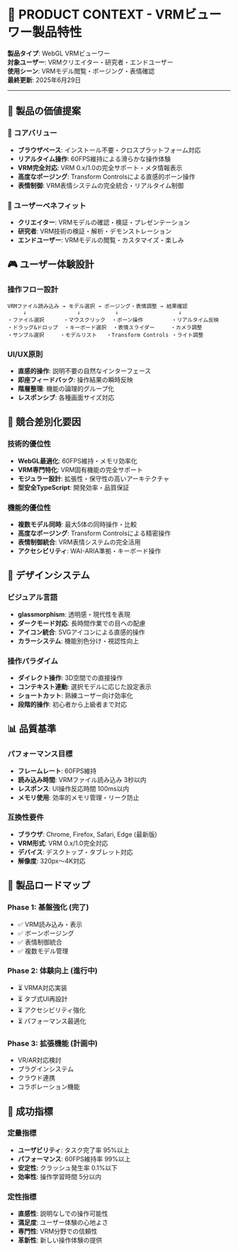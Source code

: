 # 🎨 PRODUCT CONTEXT - VRMビューワー製品特性

**製品タイプ**: WebGL VRMビューワー  
**対象ユーザー**: VRMクリエイター・研究者・エンドユーザー  
**使用シーン**: VRMモデル閲覧・ポージング・表情確認  
**最終更新**: 2025年6月29日

---

## 🎯 製品の価値提案

### 🎨 コアバリュー
- **ブラウザベース**: インストール不要・クロスプラットフォーム対応
- **リアルタイム操作**: 60FPS維持による滑らかな操作体験
- **VRM完全対応**: VRM 0.x/1.0の完全サポート・メタ情報表示
- **高度なポージング**: Transform Controlsによる直感的ボーン操作
- **表情制御**: VRM表情システムの完全統合・リアルタイム制御

### 🎯 ユーザーベネフィット
- **クリエイター**: VRMモデルの確認・検証・プレゼンテーション
- **研究者**: VRM技術の検証・解析・デモンストレーション
- **エンドユーザー**: VRMモデルの閲覧・カスタマイズ・楽しみ

## 🎮 ユーザー体験設計

### 操作フロー設計
```
VRMファイル読み込み → モデル選択 → ポージング・表情調整 → 結果確認
     ↓                ↓           ↓                   ↓
・ファイル選択      ・マウスクリック  ・ボーン操作         ・リアルタイム反映
・ドラッグ&ドロップ  ・キーボード選択  ・表情スライダー     ・カメラ調整
・サンプル選択     ・モデルリスト   ・Transform Controls ・ライト調整
```

### UI/UX原則
- **直感的操作**: 説明不要の自然なインターフェース
- **即座フィードバック**: 操作結果の瞬時反映
- **階層整理**: 機能の論理的グループ化
- **レスポンシブ**: 各種画面サイズ対応

## 🎯 競合差別化要因

### 技術的優位性
- **WebGL最適化**: 60FPS維持・メモリ効率化
- **VRM専門特化**: VRM固有機能の完全サポート
- **モジュラー設計**: 拡張性・保守性の高いアーキテクチャ
- **型安全TypeScript**: 開発効率・品質保証

### 機能的優位性
- **複数モデル同時**: 最大5体の同時操作・比較
- **高度なポージング**: Transform Controlsによる精密操作
- **表情制御統合**: VRM表情システムの完全活用
- **アクセシビリティ**: WAI-ARIA準拠・キーボード操作

## 🎨 デザインシステム

### ビジュアル言語
- **glassmorphism**: 透明感・現代性を表現
- **ダークモード対応**: 長時間作業での目への配慮
- **アイコン統合**: SVGアイコンによる直感的操作
- **カラーシステム**: 機能別色分け・視認性向上

### 操作パラダイム
- **ダイレクト操作**: 3D空間での直接操作
- **コンテキスト連動**: 選択モデルに応じた設定表示
- **ショートカット**: 熟練ユーザー向け効率化
- **段階的操作**: 初心者から上級者まで対応

## 📊 品質基準

### パフォーマンス目標
- **フレームレート**: 60FPS維持
- **読み込み時間**: VRMファイル読み込み 3秒以内
- **レスポンス**: UI操作反応時間 100ms以内
- **メモリ使用**: 効率的メモリ管理・リーク防止

### 互換性要件
- **ブラウザ**: Chrome, Firefox, Safari, Edge (最新版)
- **VRM形式**: VRM 0.x/1.0完全対応
- **デバイス**: デスクトップ・タブレット対応
- **解像度**: 320px〜4K対応

## 🚀 製品ロードマップ

### Phase 1: 基盤強化 (完了)
- ✅ VRM読み込み・表示
- ✅ ボーンポージング
- ✅ 表情制御統合
- ✅ 複数モデル管理

### Phase 2: 体験向上 (進行中)
- ⏳ VRMA対応実装
- ⏳ タブ式UI再設計
- ⏳ アクセシビリティ強化
- ⏳ パフォーマンス最適化

### Phase 3: 拡張機能 (計画中)
- VR/AR対応検討
- プラグインシステム
- クラウド連携
- コラボレーション機能

## 🎯 成功指標

### 定量指標
- **ユーザビリティ**: タスク完了率 95%以上
- **パフォーマンス**: 60FPS維持率 99%以上
- **安定性**: クラッシュ発生率 0.1%以下
- **効率性**: 操作学習時間 5分以内

### 定性指標
- **直感性**: 説明なしでの操作可能性
- **満足度**: ユーザー体験の心地よさ
- **専門性**: VRM分野での信頼性
- **革新性**: 新しい操作体験の提供 